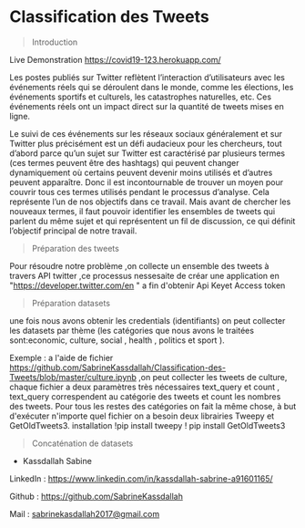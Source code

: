 # Classification des Tweets 

> Introduction

Live Demonstration
https://covid19-123.herokuapp.com/


Les postes publiés sur Twitter reflètent l’interaction d’utilisateurs avec les événements réels qui se déroulent dans le monde, comme les élections,
les événements sportifs et culturels, les catastrophes naturelles, etc. Ces événements réels ont un impact direct sur la quantité de tweets mises en ligne.

Le suivi de ces événements sur les réseaux sociaux généralement et sur Twitter plus précisément est un défi audacieux pour les chercheurs, tout d’abord parce
qu’un sujet sur Twitter est caractérisé par plusieurs termes (ces termes peuvent être des hashtags) qui peuvent changer dynamiquement où certains peuvent
devenir moins utilisés et d’autres peuvent apparaître. Donc il est incontournable de trouver un moyen pour couvrir tous ces termes utilisés pendant le processus d’analyse. Cela représente l’un de nos objectifs dans ce travail. Mais avant de chercher les nouveaux termes, il faut pouvoir identifier les ensembles de tweets
qui parlent du même sujet et qui représentent un fil de discussion, ce qui définit l’objectif principal de notre travail.

> Préparation des tweets

Pour résoudre notre problème ,on collecte un ensemble des tweets à travers API twitter ,ce processus nessesaite de créar une application en "https://developer.twitter.com/en " a fin d'obtenir Api Keyet Access token 

> Préparation datasets 

une fois nous avons obtenir les credentials (identifiants) on peut collecter les datasets par thème (les catégories que nous avons le traitées sont:economic, culture, social , health , politics et sport ).

Exemple : a l'aide de fichier https://github.com/SabrineKassdallah/Classification-des-Tweets/blob/master/culture.ipynb ,on peut collecter les tweets de culture, chaque fichier a deux paramètres très nécessaires text_query et count , text_query correspendent au catégorie des tweets  et count les nombres des tweets.
Pour tous les restes des catégories on fait la même chose, à but d'exécuter n'importe quel fichier on a besoin deux librairies Tweepy et GetOldTweets3.
installation 
!pip install tweepy
! pip install GetOldTweets3

> Concaténation de datasets




* Kassdallah Sabine 

LinkedIn : https://www.linkedin.com/in/kassdallah-sabrine-a91601165/

Github : https://github.com/SabrineKassdallah

Mail : sabrinekasdallah2017@gmail.com

 

